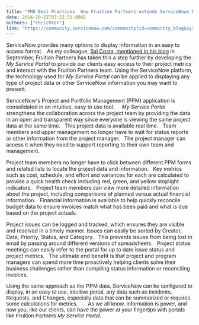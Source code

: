 ```yaml
---
title: "PMO Best Practices  How Fruition Partners extends ServiceNows PPM application to improve information access with My Service Portal"
date: 2014-10-22T03:22:53.000Z
authors: ["chrichter"]
link: "https://community.servicenow.com/community?id=community_blog&sys_id=463daae5dbd0dbc01dcaf3231f9619f7"
---
```

<p>ServiceNow provides many options to display information in an easy to access format.   As my colleague, <a title="" _jive_internal="true" data-containerid="2927" data-containertype="37" data-objectid="3486" data-objecttype="38" href="/community?id=community_blog&sys_id=f16c2ea1dbd0dbc01dcaf3231f9619b5">Sal Costa, mentioned in his blog</a> in September, Fruition Partners has taken this a step further by developing the <em>My Service Portal</em> to provide our clients easy access to their project metrics and interact with the Fruition Partners team. Using the ServiceNow platform, the technology used for <em>My Service Portal </em>can be applied to displaying any type of project data or other ServiceNow information you may want to present. </p><p></p><p>ServiceNow's Project and Portfolio Management (PPM) application is consolidated in an intuitive, easy to use tool.     <em>My Service Portal</em> strengthens the collaboration across the project team by providing the data in an open and transparent way since everyone is viewing the same project data at the same time.   This project data is available real time.   Team members and upper management no longer have to wait for status reports or other information from the project manager.   The project manager can access it when they need to support reporting to their own team and management. </p><p></p><p>Project team members no longer have to click between different PPM forms and related lists to locate the project data and information.   Key metrics such as cost, schedule, and effort and variances for each are calculated to provide a quick health check including red, green, and yellow stoplight indicators.   Project team members can view more detailed information about the project, including comparisons of planned versus actual financial information.   Financial information is available to help quickly reconcile budget data to ensure invoices match what has been paid and what is due based on the project actuals. </p><p></p><p>Project issues can be logged and tracked, which ensures they are visible and resolved in a timely manner. Issues can easily be sorted by Creator, Date, Priority, Status, and Category.   This prevents issues from being lost in email by passing around different versions of spreadsheets.   Project status meetings can easily refer to the portal for up to date issue status and project metrics.   The ultimate end benefit is that project and program managers can spend more time proactively helping clients solve their business challenges rather than compiling status information or reconciling invoices.</p><p></p><p><span style="font-size: 11.0pt; font-family: 'Calibri',sans-serif;">Using the same approach as the PPM data, ServiceNow can be configured to display, in an easy to use, intuitive portal, any data such as Incidents, Requests, and Changes, especially data that can be summarized or requires some calculations for metrics.       As we all know, information is power, and now you, like our clients, can have the power at your fingertips with portals like Fruition Partners <em>My Service Portal.</em></span></p>